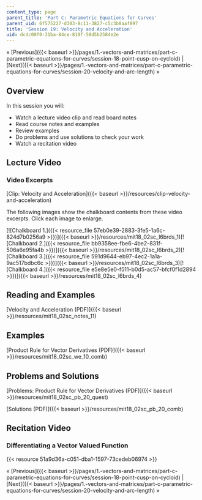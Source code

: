 ```yaml
---
content_type: page
parent_title: 'Part C: Parametric Equations for Curves'
parent_uid: 6f575227-d303-8c11-3827-c5c3b8aaf897
title: 'Session 19: Velocity and Acceleration'
uid: dcdc00f0-31ba-84ce-819f-58d5b2584e2e
---
```


« [Previous]({{< baseurl >}}/pages/1.-vectors-and-matrices/part-c-parametric-equations-for-curves/session-18-point-cusp-on-cycloid) | [Next]({{< baseurl >}}/pages/1.-vectors-and-matrices/part-c-parametric-equations-for-curves/session-20-velocity-and-arc-length) »

Overview
--------

In this session you will:

*   Watch a lecture video clip and read board notes
*   Read course notes and examples
*   Review examples
*   Do problems and use solutions to check your work
*   Watch a recitation video

Lecture Video
-------------

### Video Excerpts

[Clip: Velocity and Acceleration]({{< baseurl >}}/resources/clip-velocity-and-acceleration)

The following images show the chalkboard contents from these video excerpts. Click each image to enlarge.

[![Chalkboard 1.]({{< resource_file 57eb0e39-2883-3fe5-1a6c-824d7b0256a9 >}})]({{< baseurl >}}/resources/mit18_02sc_l6brds_1)[![Chalkboard 2.]({{< resource_file bb9358ee-fbe6-4be2-831f-506a6e95fa4b >}})]({{< baseurl >}}/resources/mit18_02sc_l6brds_2)[![Chalkboard 3.]({{< resource_file 591d9644-eb97-4ec2-1a1a-9ac517bdbc6c >}})]({{< baseurl >}}/resources/mit18_02sc_l6brds_3)[![Chalkboard 4.]({{< resource_file e5e8e5e0-f511-b0d5-ac57-bfcf0f1d2894 >}})]({{< baseurl >}}/resources/mit18_02sc_l6brds_4)

Reading and Examples
--------------------

[Velocity and Acceleration (PDF)]({{< baseurl >}}/resources/mit18_02sc_notes_11)

Examples
--------

[Product Rule for Vector Derivatives (PDF)]({{< baseurl >}}/resources/mit18_02sc_we_10_comb)

Problems and Solutions
----------------------

[Problems: Product Rule for Vector Derivatives (PDF)]({{< baseurl >}}/resources/mit18_02sc_pb_20_quest)

[Solutions (PDF)]({{< baseurl >}}/resources/mit18_02sc_pb_20_comb)

Recitation Video
----------------

### Differentiating a Vector Valued Function

{{< resource 51a9d36a-c051-dba1-1597-73cedeb06974 >}}

« [Previous]({{< baseurl >}}/pages/1.-vectors-and-matrices/part-c-parametric-equations-for-curves/session-18-point-cusp-on-cycloid) | [Next]({{< baseurl >}}/pages/1.-vectors-and-matrices/part-c-parametric-equations-for-curves/session-20-velocity-and-arc-length) »